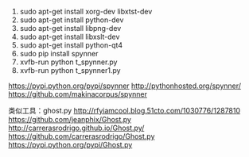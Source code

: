 1. sudo apt-get install xorg-dev libxtst-dev
2. sudo apt-get install python-dev
3. sudo apt-get install libpng-dev
4. sudo apt-get install libxslt-dev
5. sudo apt-get install python-qt4
6. sudo pip install spynner
7. xvfb-run python t_spynner.py
8. xvfb-run python t_spynner1.py

https://pypi.python.org/pypi/spynner
http://pythonhosted.org/spynner/
https://github.com/makinacorpus/spynner

类似工具：ghost.py
http://rfyiamcool.blog.51cto.com/1030776/1287810
https://github.com/jeanphix/Ghost.py
http://carrerasrodrigo.github.io/Ghost.py/
https://github.com/carrerasrodrigo/Ghost.py
https://pypi.python.org/pypi/Ghost.py


